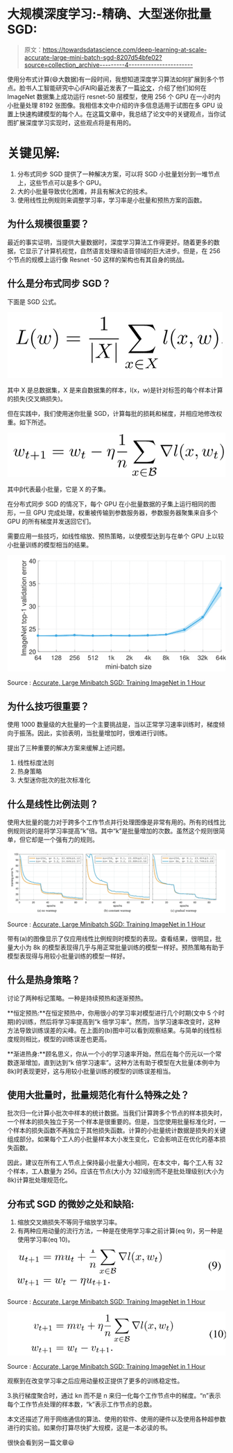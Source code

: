 # 大规模深度学习:-精确、大型迷你批量 SGD:

> 原文：<https://towardsdatascience.com/deep-learning-at-scale-accurate-large-mini-batch-sgd-8207d54bfe02?source=collection_archive---------4----------------------->

使用分布式计算(😄大数据)有一段时间，我想知道深度学习算法如何扩展到多个节点。脸书人工智能研究中心(FAIR)最近发表了一篇[论文](https://arxiv.org/abs/1706.02677)，介绍了他们如何在 ImageNet 数据集上成功运行 resnet-50 层模型，使用 256 个 GPU 在一小时内小批量处理 8192 张图像。我相信本文中介绍的许多信息适用于试图在多 GPU 设置上快速构建模型的每个人。在这篇文章中，我总结了论文中的关键观点，当你试图扩展深度学习实现时，这些观点将是有用的。

# 关键见解:

1.  分布式同步 SGD 提供了一种解决方案，可以将 SGD 小批量划分到一堆节点上，这些节点可以是多个 GPU。
2.  大的小批量导致优化困难，并且有解决它的技术。
3.  使用线性比例规则来调整学习率，学习率是小批量和预热方案的函数。

## 为什么规模很重要？

最近的事实证明，当提供大量数据时，深度学习算法工作得更好。随着更多的数据，它显示了计算机视觉，自然语言处理和语音领域的巨大进步。但是，在 256 个节点的规模上运行像 Resnet -50 这样的架构也有其自身的挑战。

## 什么是分布式同步 SGD？

下面是 SGD 公式。

![](img/6cf3f42807fc3f78a4a47ab0115c50aa.png)

其中 X 是总数据集，X 是来自数据集的样本，l(x，w)是针对标签的每个样本计算的损失(交叉熵损失)。

但在实践中，我们使用迷你批量 SGD，计算每批的损耗和梯度，并相应地修改权重。如下所述。

![](img/2ccc7ef2e662aafeba17bbe311e57f73.png)

其中β代表最小批量，它是 X 的子集。

在分布式同步 SGD 的情况下，每个 GPU 在小批量数据的子集上运行相同的图形，一旦 GPU 完成处理，权重被传输到参数服务器，参数服务器聚集来自多个 GPU 的所有梯度并发送回它们。

需要应用一些技巧，如线性缩放、预热策略，以使模型达到与在单个 GPU 上以较小批量训练的模型相当的结果。

![](img/4ada5fdda76e98d109e445b7ce137cad.png)

Source : [Accurate, Large Minibatch SGD: Training ImageNet in 1 Hour](https://arxiv.org/abs/1706.02677)

## 为什么技巧很重要？

使用 1000 数量级的大批量的一个主要挑战是，当以正常学习速率训练时，梯度倾向于振荡。因此，实验表明，当批量增加时，很难进行训练。

提出了三种重要的解决方案来缓解上述问题。

1.  线性标度法则
2.  热身策略
3.  大型迷你批次的批次标准化

## 什么是线性比例法则？

使用大批量的能力对于跨多个工作节点并行处理图像是非常有用的。所有的线性比例规则说的是将学习率提高“k”倍。其中“k”是批量增加的次数。虽然这个规则很简单，但它却是一个强有力的规则。

![](img/061edcf8da0c10ed2ed43264cd24fdd1.png)

Source : [Accurate, Large Minibatch SGD: Training ImageNet in 1 Hour](https://arxiv.org/abs/1706.02677)

带有(a)的图像显示了仅应用线性比例规则时模型的表现。查看结果，很明显，批量大小为 8k 的模型表现得几乎与用正常批量训练的模型一样好。预热策略有助于模型表现得与用较小批量训练的模型一样好。

## 什么是热身策略？

讨论了两种标记策略。一种是持续预热和逐渐预热。

**恒定预热:**在恒定预热中，你用很小的学习率对模型进行几个时期(文中 5 个时期)的训练，然后将学习率提高到“k 倍学习率”。然而，当学习速率改变时，这种方法导致训练误差的尖峰。在上面的(b)图中可以看到观察结果。与简单的线性标度规则相比，模型的训练误差也更高。

**渐进热身:**顾名思义，你从一个小的学习速率开始，然后在每个历元以一个常数逐渐增加，直到达到“k 倍学习速率”。这种方法有助于模型在大批量(本例中为 8k)时表现更好，这与用较小批量训练的模型的训练误差相当。

## 使用大批量时，批量规范化有什么特殊之处？

批次归一化计算小批次中样本的统计数据。当我们计算跨多个节点的样本损失时，一个样本的损失独立于另一个样本是很重要的。但是，当您使用批量标准化时，一个样本的损失函数不再独立于其他损失函数。计算的小批量统计数据是损失的关键组成部分。如果每个工人的小批量样本大小发生变化，它会影响正在优化的基本损失函数。

因此，建议在所有工人节点上保持最小批量大小相同，在本文中，每个工人有 32 个样本，工人数量为 256。应该在节点(大小为 32)级别而不是批处理级别(大小为 8k)计算批处理规范化。

## 分布式 SGD 的微妙之处和缺陷:

1.  缩放交叉熵损失不等同于缩放学习率。
2.  有两种应用动量的流行方法，一种是在使用学习率之前计算(eq 9)，另一种是使用学习率(eq 10)。

![](img/e14bbe988a3ba0073fcdbf2dfe797647.png)

Source : [Accurate, Large Minibatch SGD: Training ImageNet in 1 Hour](https://arxiv.org/abs/1706.02677)

![](img/72f43542d7eda137eb0d3eb5055e9a6c.png)

Source : [Accurate, Large Minibatch SGD: Training ImageNet in 1 Hour](https://arxiv.org/abs/1706.02677)

观察到在改变学习率之后应用动量校正提供了更多的训练稳定性。

3.执行梯度聚合时，通过 kn 而不是 n 来归一化每个工作节点中的梯度。“n”表示每个工作节点处理的样本数，“k”表示工作节点的总数。

本文还描述了用于网络通信的算法、使用的软件、使用的硬件以及使用各种超参数进行的实验。如果你打算尽快扩大规模，这是一本必读的书。

很快会看到另一篇文章😃